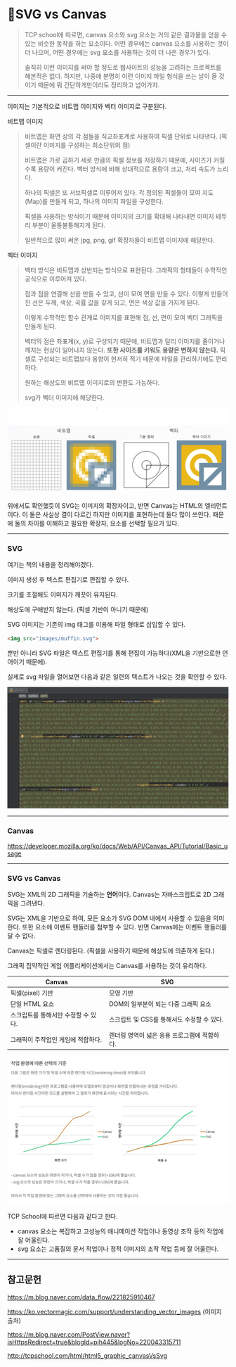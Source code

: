 # 🎐SVG vs Canvas

> TCP school에 따르면, canvas 요소와 svg 요소는 거의 같은 결과물을 얻을 수 있는 비슷한 동작을 하는 요소이다. 어떤 경우에는 canvas 요소를 사용하는 것이 더 나으며, 어떤 경우에는 svg 요소를 사용하는 것이 더 나은 경우가 있다.
>
> 솔직히 이런 이미지를 써야 할 정도로 웹사이트의 성능을 고려하는 프로젝트를 해본적은 없다. 하지만, 나중에 분명히 이런 이미지 파일 형식을 쓰는 날이 올 것이기 때문에 뭐 간단하게만이라도 정리하고 넘어가자.

---

이미지는 기본적으로 비트맵 이미지와 벡터 이미지로 구분된다.

비트맵 이미지

> 비트맵은 화면 상의 각 점들을 직교좌표계로 사용하여 픽셀 단위로 나타낸다. (픽셀이란 이미지를 구성하는 최소단위의 점)
>
> 비트맵은 가로 곱하기 세로 만큼의 픽셀 정보를 저장하기 때문에, 사이즈가 커질 수록 용량이 커진다. 벡터 방식에 비해 상대적으로 용량이 크고, 처리 속도가 느리다.
>
> 하나의 픽셀은 또 서브픽셀로 이루어져 있다. 각 정의된 픽셀들이 모여 지도(Map)를 만들게 되고, 하나의 이미지 파일을 구성한다.
>
> 픽셀을 사용하는 방식이기 때문에 이미지의 크기를 확대해 나타내면 이미지 테두리 부분이 울퉁불퉁해지게 된다.
>
> 일반적으로 많이 써온 jpg, png, gif 확장자들이 비트맵 이미지에 해당한다.

벡터 이미지

> 벡터 방식은 비트맵과 상반되는 방식으로 표현된다. 그래픽의 형태들이 수학적인 공식으로 이루어져 있다.
>
> 점과 점을 연결해 선을 만들 수 있고, 선이 모여 면을 만들 수 있다. 이렇게 만들어진 선은 두께, 색상, 곡률 값을 갖게 되고, 면은 색상 값을 가지게 된다.
>
> 이렇게 수학적인 함수 관계로 이미지를 표현해 점, 선, 면이 모여 벡터 그래픽을 만들게 된다.
>
> 벡터의 점은 좌표계(x, y)로 구성되기 때문에, 비트맵과 달리 이미지를 줄이거나 깨지는 현상이 일어나지 않는다. **또한 사이즈를 키워도 용량은 변하지 않는다.** 픽셀로 구성되는 비트맵보다 용향이 현저히 적기 때문에 파일을 관리하기에도 편리하다.
>
> 원하는 해상도의 비트맵 이미지로의 변환도 가능하다.
>
> svg가 벡터 이미지에 해당한다.

![bitmap_vector](../assets/img/bitmap_vector.jpg)

위에서도 확인했듯이 SVG는 이미지의 확장자이고, 반면 Canvas는 HTML의 엘리먼트이다. 이 둘은 사실상 결이 다르긴 하지만 이미지를 표현하는데 둘다 많이 쓰인다. 때문에 둘의 차이를 이해하고 필요한 확장자, 요소를 선택할 필요가 있다.

---

### SVG

여기는 책의 내용을 정리해야겠다.

이미지 생성 후 텍스트 편집기로 편집할 수 있다.

크기를 조절해도 이미지가 깨끗이 유지된다.

해상도에 구애받지 않는다. (픽셀 기반이 아니기 때문에)

SVG 이미지는 기존의 img 태그를 이용해 파일 형태로 삽입할 수 있다.

```html
<img src="images/muffin.svg">
```

뿐만 아니라 SVG 파일은 텍스트 편집기를 통해 편집이 가능하다(XML을 기반으로한 언어이기 때문에).

실제로 svg 파일을 열어보면 다음과 같은 일련의 텍스트가 나오는 것을 확인할 수 있다.

![svg_file](../assets/img/svg_file.jpg)

---

### Canvas

https://developer.mozilla.org/ko/docs/Web/API/Canvas_API/Tutorial/Basic_usage

---

### SVG vs Canvas

SVG는 XML의 2D 그래픽을 기술하는 **언어**이다. Canvas는 자바스크립트로 2D 그래픽을 그려낸다.

SVG는 XML을 기반으로 하여, 모든 요소가 SVG DOM 내에서 사용할 수 있음을 의미한다. 또한 요소에 이벤트 핸들러를 첨부할 수 있다. 반면 Canvas에는 이벤트 핸들러를 달 수 없다.

Canvas는 픽셀로 렌더링된다. (픽셀을 사용하기 때문에 해상도에 의존하게 된다.)

그래픽 집약적인 게임 어플리케이션에서는 Canvas를 사용하는 것이 유리하다.

| Canvas                              | SVG                                          |
| ----------------------------------- | -------------------------------------------- |
| 픽셀(pixel) 기반                    | 모영 기반                                    |
| 단일 HTML 요소                      | DOM의 일부분이 되는 다중 그래픽 요소         |
| 스크립트를 통해서만 수정할 수 있다. | 스크립트 및 CSS를 통해서도 수정할 수 있다.   |
| 그래픽이 주작업인 게임에 적합하다.  | 렌더링 영역이 넓은 응용 프로그램에 적합하다. |

![tcpschool](../assets/img/tcpschool.jpg)

TCP School에 따르면 다음과 같다고 한다.

- canvas 요소는 복잡하고 고성능의 애니메이션 작업이나 동영상 조작 등의 작업에 잘 어울린다.
- svg 요소는 고품질의 문서 작업이나 정적 이미지의 조작 작업 등에 잘 어울린다.

---

## 참고문헌

https://m.blog.naver.com/data_flow/221825910467

https://ko.vectormagic.com/support/understanding_vector_images (이미지 출처)

https://m.blog.naver.com/PostView.naver?isHttpsRedirect=true&blogId=pjh445&logNo=220043315711

http://tcpschool.com/html/html5_graphic_canvasVsSvg